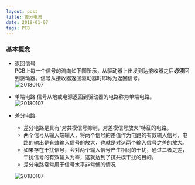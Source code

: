 ```yaml
---
layout: post
title: 差分电流
date: 2018-01-07 
tags: PCB  
---
```


### 基本概念
* 返回信号    
    PCB上每一个信号的流向如下图所示，从驱动器上出发到达接收器之后**必须**回到驱动器。信号从接收器返回驱动器时即称为返回信号。  
    ![20180107](/images/post/2018-01-07-差分电流/2018-01-07-PCB中信号的流向.png)  

* 单端电路
    信号从地或电源返回到驱动器的电路称为单端电路。  
    ![20180107](/images/post/2018-01-07-差分电流/2018-01-06-典型的单端电路.png)  

* 差分电路   
    * 差分电路是具有“对共模信号抑制，对差模信号放大”特征的电路。      
    * 两个信号从输入端输入，将两个信号的差值作为电路的有效输入信号，电路的输出是有效输入信号的放大，也就是对这两个输入信号之差的放大。   
    * 如果存在干扰信号，会对两个输入信号产生相同的干扰，通过二者之差，干扰信号的有效输入为零，这就达到了抗共模干扰的目的。    
    * 差分电路常常用于信号水平非常低的情况  

    ![20180107](/images/post/2018-01-07-差分电流/2018-01-06-差分信号对.png)     

